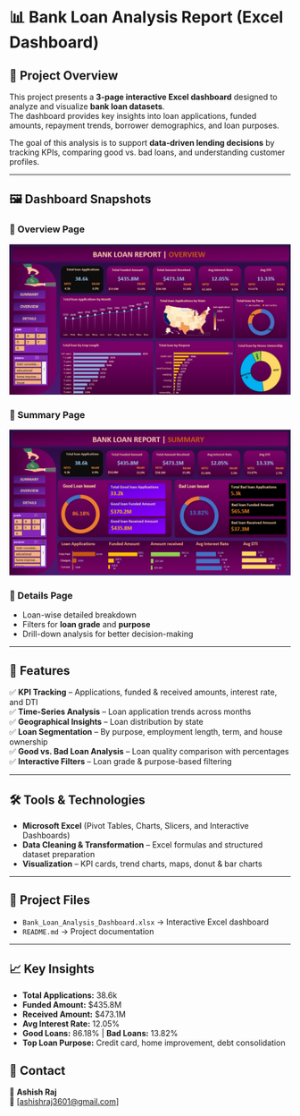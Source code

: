 # 📊 Bank Loan Analysis Report (Excel Dashboard)

## 📌 Project Overview  
This project presents a **3-page interactive Excel dashboard** designed to analyze and visualize **bank loan datasets**.  
The dashboard provides key insights into loan applications, funded amounts, repayment trends, borrower demographics, and loan purposes.  

The goal of this analysis is to support **data-driven lending decisions** by tracking KPIs, comparing good vs. bad loans, and understanding customer profiles.

---

## 🖼️ Dashboard Snapshots  

### 🔹 Overview Page  
![Overview Dashboard](Report_Overview.png)

### 🔹 Summary Page  
![Summary Dashboard](Report_Summary.png)

### 🔹 Details Page  
- Loan-wise detailed breakdown  
- Filters for **loan grade** and **purpose**  
- Drill-down analysis for better decision-making  

---

## 🚀 Features  
✅ **KPI Tracking** – Applications, funded & received amounts, interest rate, and DTI  
✅ **Time-Series Analysis** – Loan application trends across months  
✅ **Geographical Insights** – Loan distribution by state  
✅ **Loan Segmentation** – By purpose, employment length, term, and house ownership  
✅ **Good vs. Bad Loan Analysis** – Loan quality comparison with percentages  
✅ **Interactive Filters** – Loan grade & purpose-based filtering  

---

## 🛠️ Tools & Technologies  
- **Microsoft Excel** (Pivot Tables, Charts, Slicers, and Interactive Dashboards)  
- **Data Cleaning & Transformation** – Excel formulas and structured dataset preparation  
- **Visualization** – KPI cards, trend charts, maps, donut & bar charts  

---

## 📂 Project Files  
- `Bank_Loan_Analysis_Dashboard.xlsx` → Interactive Excel dashboard  
- `README.md` → Project documentation  

---

## 📈 Key Insights  
- **Total Applications:** 38.6k  
- **Funded Amount:** $435.8M  
- **Received Amount:** $473.1M  
- **Avg Interest Rate:** 12.05%  
- **Good Loans:** 86.18% | **Bad Loans:** 13.82%  
- **Top Loan Purpose:** Credit card, home improvement, debt consolidation  



## 📧 Contact  
👤 **Ashish Raj**  
📩 [ashishraj3601@gmail.com]  
